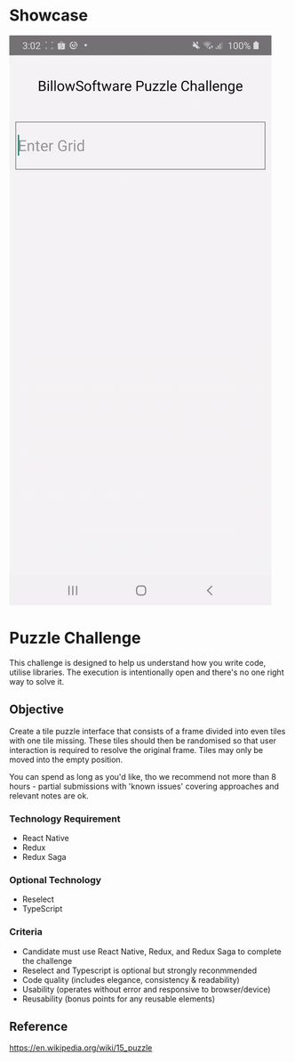 # Showcase
![Alt Text](https://github.com/abdymm/rn-tiles-puzzle/blob/master/showcase/ezgif-7-97b112268ce2.gif)


# Puzzle Challenge
This challenge is designed to help us understand how you write code, utilise libraries. The execution is intentionally open and there's no one right way to solve it. 

## Objective
Create a tile puzzle interface that consists of a frame divided into even tiles with one tile missing. These tiles should then be randomised so that user interaction is required to resolve the original frame. Tiles may only be moved into the empty position.

You can spend as long as you'd like, tho we recommend not more than 8 hours - partial submissions with 'known issues' covering approaches and relevant notes are ok.

### Technology Requirement
- React Native
- Redux
- Redux Saga

### Optional Technology
- Reselect
- TypeScript 


### Criteria
- Candidate must use React Native, Redux, and Redux Saga to complete the challenge
- Reselect and Typescript is optional but strongly reconmmended 
- Code quality (includes elegance, consistency & readability)
- Usability (operates without error and responsive to browser/device)
- Reusability (bonus points for any reusable elements)

## Reference
<https://en.wikipedia.org/wiki/15_puzzle>
